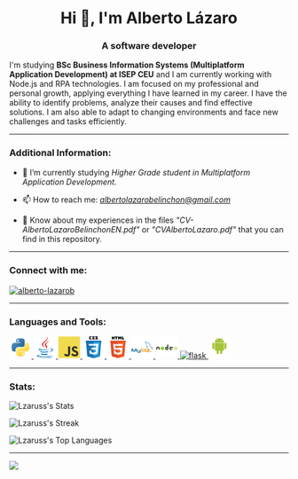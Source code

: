 <h1 align="center"> Hi 👋, I'm Alberto Lázaro </h1>


<h3 align="center">A software developer</h3>

I'm studying **BSc Business Information Systems (Multiplatform Application Development) at ISEP CEU** and I am currently working with Node.js and RPA technologies. I am focused on my professional and personal growth, applying everything I have learned in my career. I have the ability to identify problems, analyze their causes and find effective solutions. I am also able to adapt to changing environments and face new challenges and tasks efficiently.

---

<h3 align="left">Additional Information:</h3>

- 🌱 I’m currently studying *Higher Grade student in Multiplatform Application Development.*

- 📫 How to reach me: *albertolazarobelinchon@gmail.com*

- 📄 Know about my experiences in the files *"CV-AlbertoLazaroBelinchonEN.pdf"* or *"CVAlbertoLazaro.pdf"* that you can find in this repository.

---

<h3 align="left">Connect with me:</h3>
<p align="left">
  <a href="https://linkedin.com/in/alberto-lazarob" target="blank">
     <img align="center" src="https://raw.githubusercontent.com/rahuldkjain/github-profile-readme-generator/master/src/images/icons/Social/linked-in-alt.svg"       alt="alberto-lazarob" height="30" width="40" />
  </a>
</p>

---

<h3 align="left">Languages and Tools:</h3>

<p align="left"> 
  <a href="https://www.python.org" target="_blank" rel="noreferrer"> 
    <img src="https://raw.githubusercontent.com/devicons/devicon/master/icons/python/python-original.svg" alt="python" width="40" height="40"/> 
  </a> 
  <a href="https://www.java.com" target="_blank" rel="noreferrer"> 
    <img src="https://raw.githubusercontent.com/devicons/devicon/master/icons/java/java-original.svg" alt="java" width="40" height="40"/> 
  </a> 
  <a href="https://developer.mozilla.org/en-US/docs/Web/JavaScript" target="_blank" rel="noreferrer"> 
    <img src="https://raw.githubusercontent.com/devicons/devicon/master/icons/javascript/javascript-original.svg" alt="javascript" width="40" height="40"/> 
  </a>
  <a href="https://www.w3schools.com/css/" target="_blank" rel="noreferrer"> 
    <img src="https://raw.githubusercontent.com/devicons/devicon/master/icons/css3/css3-original-wordmark.svg" alt="css3" width="40" height="40"/> 
  </a> 
  <a href="https://www.w3.org/html/" target="_blank" rel="noreferrer"> 
    <img src="https://raw.githubusercontent.com/devicons/devicon/master/icons/html5/html5-original-wordmark.svg" alt="html5" width="40" height="40"/> 
  </a> 
  <a href="https://www.mysql.com/" target="_blank" rel="noreferrer"> 
    <img src="https://raw.githubusercontent.com/devicons/devicon/master/icons/mysql/mysql-original-wordmark.svg" alt="mysql" width="40" height="40"/> 
  </a> 
  <a href="https://nodejs.org" target="_blank" rel="noreferrer"> 
    <img src="https://raw.githubusercontent.com/devicons/devicon/master/icons/nodejs/nodejs-original-wordmark.svg" alt="nodejs" width="40" height="40"/> 
  </a> 
  <a href="https://flask.palletsprojects.com/" target="_blank" rel="noreferrer"> 
    <img src="https://www.vectorlogo.zone/logos/pocoo_flask/pocoo_flask-icon.svg" alt="flask" width="40" height="40"/> 
  </a> 
  <a href="https://developer.android.com" target="_blank" rel="noreferrer"> 
    <img src="https://raw.githubusercontent.com/devicons/devicon/master/icons/android/android-original-wordmark.svg" alt="android" width="40" height="40"/> 
  </a>
</p>

---

<h3 align="left">Stats:</h3>

![Lzaruss's Stats](https://github-readme-stats.vercel.app/api?username=Lzaruss&theme=gotham&show_icons=true&hide_border=true&count_private=true)

![Lzaruss's Streak](https://github-readme-streak-stats.herokuapp.com/?user=Lzaruss&theme=gotham&hide_border=true)

![Lzaruss's Top Languages](https://github-readme-stats.vercel.app/api/top-langs/?username=Lzaruss&theme=gotham&show_icons=true&hide_border=true&layout=compact)

---

<img width="80" src="https://visitor-badge.glitch.me/badge?page_id=Lzaruss" />
